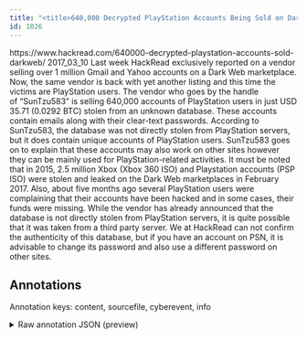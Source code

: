 ```yaml
---
title: "<title>640,000 Decrypted PlayStation Accounts Being Sold on DarkWeb</title>"
id: 1026
---
```


<title>640,000 Decrypted PlayStation Accounts Being Sold on DarkWeb</title>
<source> https://www.hackread.com/640000-decrypted-playstation-accounts-sold-darkweb/ </source>
<date> 2017_03_10 </date>
<text>
Last week HackRead exclusively reported on a vendor selling over 1 million Gmail and Yahoo accounts on a Dark Web marketplace.
Now, the same vendor is back with yet another listing and this time the victims are PlayStation users.
The vendor who goes by the handle of “SunTzu583” is selling 640,000 accounts of PlayStation users in just USD 35.71 (0.0292 BTC) stolen from an unknown database.
These accounts contain emails along with their clear-text passwords.
According to SunTzu583, the database was not directly stolen from PlayStation servers, but it does contain unique accounts of PlayStation users.
SunTzu583 goes on to explain that these accounts may also work on other sites however they can be mainly used for PlayStation-related activities.
It must be noted that in 2015, 2.5 million Xbox (Xbox 360 ISO) and Playstation accounts (PSP ISO) were stolen and leaked on the Dark Web marketplaces in February 2017.
Also, about five months ago several PlayStation users were complaining that their accounts have been hacked and in some cases, their funds were missing.
While the vendor has already announced that the database is not directly stolen from PlayStation servers, it is quite possible that it was taken from a third party server.
We at HackRead can not confirm the authenticity of this database, but if you have an account on PSN, it is advisable to change its password and also use a different password on other sites.
</text>



## Annotations

Annotation keys: content, sourcefile, cyberevent, info

<details>
<summary>Raw annotation JSON (preview)</summary>

```json
{
  "content": "Last week HackRead exclusively reported on a vendor selling over 1 million Gmail and Yahoo accounts on a Dark Web marketplace. Now, the same vendor is back with yet another listing and this time the victims are\u00a0PlayStation users. The vendor who goes by the handle of\u00a0\u201cSunTzu583\u201d is selling 640,000 accounts of PlayStation users in just USD 35.71 (0.0292 BTC) stolen from an unknown database. These accounts contain emails along with their clear-text passwords. According to SunTzu583, the database\u00a0was not directly stolen from PlayStation servers, but it does contain unique accounts of PlayStation users. SunTzu583 goes on to explain that these accounts may also work on other sites\u00a0however they can be mainly used for PlayStation-related activities. It must be noted that in 2015, 2.5 million Xbox (Xbox 360 ISO) and Playstation accounts (PSP ISO) were stolen and leaked on the Dark Web marketplaces in February 2017. Also, about five months ago several PlayStation users were complaining that their accounts have been hacked and in some cases, their funds were missing. While the vendor has already announced that the database is not directly stolen from\u00a0PlayStation servers, it is quite possible that it was taken from a third party server. We at HackRead can not confirm the authenticity of this database, but if you have an account on PSN, it is advisable to change its password and also use a different password on other sites.",
  "sourcefile": "1026.txt",
  "cyberevent": {
    "hopper": [
      {
        "index": 0,
        "relation": "Same",
        "events": [
          {
            "index": "E2",
            "type": "Attack",
            "realis": "Actual",
            "nugget": {
              "startOffset": 279,
              "index": "T3",
              "endOffset": 289,
              "text": "is selling"
            },
            "argument": [
              {
                "index": "T4",
                "text": "The vendor",
                "endOffset": 240,
                "role": {
                  "type": "Attacker"
                },
                "startOffset": 230,
                "type": "Organization"
              },
              {
                "index": "T6",
                "text": "640,000",
                "endOffset": 297,
                "role": {
                  "type": "Number-of-Data"
                },
                "startOffset": 290,
                "type": "Number"
              },
              {
                "index": "T5",
                "text": "accounts",
                "endOffset": 306,
                "role": {
                  "type": "Compromised-Data"
                },
                "startOffset": 298,
                "type": "PII"
              },
              {
                "index": "T11",
                "text": "SunTzu583",
                "endOffset": 277,
                "role": {
                  "type": "Attacker"
                },
                "startOffset": 268,
                "type": "Organization"
              },
              {
                "index": "T12",
                "text": "PlayStation users",
                "endOffset": 327,
                "role": {
                  "type": "Victim"
                },
                "startOffset": 310,
                "type": "Person"
              }
            ],
            "subtype": "Databreach"
          },
          {
            "index": "E1",
            "type": "Attack",
            "realis": "Actual",
            "nugget": {
              "startOffset": 359,
              "index": "T1",
              "endOffset": 365,
              "text": "stolen"
            },
            "argument": [
              {
                "index": "T2",
                "text": "an unknown database",
                "endOffset": 390,
                "role": {
                  "type": "Victim"
                },
                "startOffset": 371,
                "typ
```
</details>
